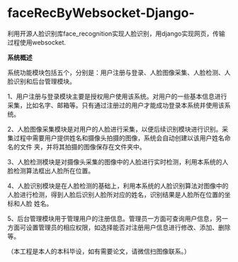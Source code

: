 # faceRecByWebsocket-Django-

利用开源人脸识别库face_recognition实现人脸识别，用django实现网页，传输过程使用websocket.

**系统概述**

系统功能模块包括五个，分别是：用户注册与登录、人脸图像采集、人脸检测、人脸识别和后台管理模块。

1、用户注册与登录模块主要是授权用户使用该系统。对用户的一些基本信息进行采集，比如名字、邮箱等。只有通过注册过的用户才能成功登录本系统并使用该系统。

2、人脸图像采集模块是对用户的人脸进行采集，以便后续识别模块进行识别。采集过程中需要用户提供姓名和摄像头拍摄的图像，系统会自动创建以该用户姓名命名的文件
夹，并将其拍摄的图像保存在文件夹中。

3、人脸检测模块是对摄像头采集的图像中的人脸进行实时检测，利用本系统的人脸检测算法框出人脸所在位置。

4、人脸识别模块是在人脸检测的基础上，利用本系统的人脸识别算法对图像中的人脸进行检测，得到人脸后识别人脸所对应的姓名，识别结果是人脸所在位置的坐标和人脸
姓名。

5、后台管理模块用于管理用户的注册信息。管理员一方面可查询用户信息，另一方面可设置管理员的相应权限，如选择能否对注册用户信息进行修改、添加、删除等。

（本工程是本人的本科毕设，如有需要论文，请微信扫图像联系。）
